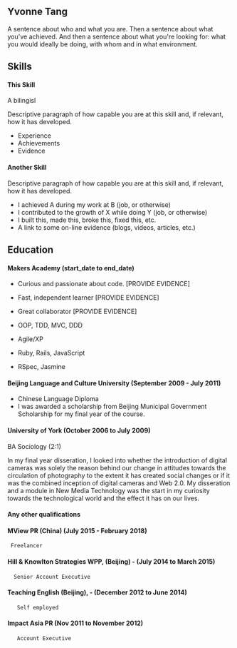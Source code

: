 ## Yvonne Tang 

A sentence about who and what you are. Then a sentence about what you've achieved. And then a sentence about what you're looking for: what you would ideally be doing, with whom and in what environment.

## Skills

#### This Skill

A bilingisl

Descriptive paragraph of how capable you are at this skill and, if relevant, how it has developed.

- Experience
- Achievements
- Evidence

#### Another Skill

Descriptive paragraph of how capable you are at this skill and, if relevant, how it has developed.

- I achieved A during my work at B (job, or otherwise)
- I contributed to the growth of X while doing Y (job, or otherwise)
- I built this, made this, broke this, fixed this, etc.
- A link to some on-line evidence (blogs, videos, articles, etc.)

## Education

#### Makers Academy (start_date to end_date)

- Curious and passionate about code. [PROVIDE EVIDENCE]
- Fast, independent learner [PROVIDE EVIDENCE]
- Great collaborator [PROVIDE EVIDENCE]

- OOP, TDD, MVC, DDD
- Agile/XP
- Ruby, Rails, JavaScript
- RSpec, Jasmine


#### Beijing Language and Culture University (September 2009 - July 2011) 

- Chinese Language Diploma 
- I was awarded a scholarship from Beijing Municipal Government Scholarship for my final year of the course. 

#### University of York (October 2006 to July 2009)

 BA Sociology (2:1)
 
In my final year disseration, I looked into whether the introduction of digital cameras was solely the reason behind our   change in attitudes towards the circulation of photography to the extent it has created social changes or if it was the combined inception of digital cameras and Web 2.0. My disseration and a module in New Media Technology was the start in my curiosity towards the technological world and the effect it has on our lives. 

#### Any other qualifications

#### MView PR (China) (July 2015 - February 2018)
     Freelancer 
    
#### Hill & Knowlton Strategies WPP, (Beijing) - (July 2014 to March 2015)
      Senior Account Executive 
 
#### Teaching English (Beijing), - (December 2012 to June 2014)    
       Self employed  

#### Impact Asia PR (Nov 2011 to November 2012) 
       Account Executive  
